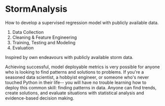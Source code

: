 # StormAnalysis
How to develop a supervised regression model with publicly available data.

1. Data Collection
2. Cleaning & Feature Engineering
3. Training, Testing and Modeling
4. Evaluation

Inspired by own endeavours with publicly available storm data. 

Achieving successful, model deployable metrics is very possible for anyone who is looking to find patterns and solutions to problems. If you're a seasoned data scientist, a hobbyist engineer, or someone who's never touched Python in their life-- you will have no trouble learning how to deploy this common skill: finding patterns in data. Anyone can find trends, create solutions, and evaluate situations with statistical analysis and evidence-based decision making.
